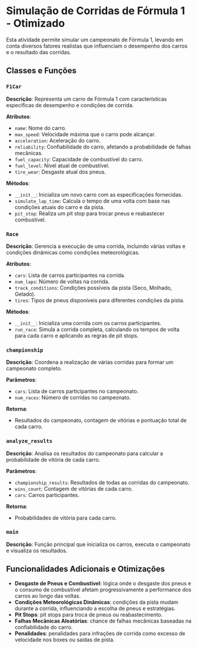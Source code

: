 # Simulação de Corridas de Fórmula 1 - Otimizado

Esta atividade permite simular um campeonato de Fórmula 1, levando em conta diversos fatores realistas que influenciam o desempenho dos carros e o resultado das corridas.

## Classes e Funções

### `F1Car`

**Descrição**: Representa um carro de Fórmula 1 com características específicas de desempenho e condições de corrida.

**Atributos**:
- `name`: Nome do carro.
- `max_speed`: Velocidade máxima que o carro pode alcançar.
- `acceleration`: Aceleração do carro.
- `reliability`: Confiabilidade do carro, afetando a probabilidade de falhas mecânicas.
- `fuel_capacity`: Capacidade de combustível do carro.
- `fuel_level`: Nível atual de combustível.
- `tire_wear`: Desgaste atual dos pneus.

**Métodos**:
- `__init__`: Inicializa um novo carro com as especificações fornecidas.
- `simulate_lap_time`: Calcula o tempo de uma volta com base nas condições atuais do carro e da pista.
- `pit_stop`: Realiza um pit stop para trocar pneus e reabastecer combustível.

### `Race`

**Descrição**: Gerencia a execução de uma corrida, incluindo várias voltas e condições dinâmicas como condições meteorológicas.

**Atributos**:
- `cars`: Lista de carros participantes na corrida.
- `num_laps`: Número de voltas na corrida.
- `track_conditions`: Condições possíveis da pista (Seco, Molhado, Gelado).
- `tires`: Tipos de pneus disponíveis para diferentes condições da pista.

**Métodos**:
- `__init__`: Inicializa uma corrida com os carros participantes.
- `run_race`: Simula a corrida completa, calculando os tempos de volta para cada carro e aplicando as regras de pit stops.

### `championship`

**Descrição**: Coordena a realização de várias corridas para formar um campeonato completo.

**Parâmetros**:
- `cars`: Lista de carros participantes no campeonato.
- `num_races`: Número de corridas no campeonato.

**Retorna**:
- Resultados do campeonato, contagem de vitórias e pontuação total de cada carro.

### `analyze_results`

**Descrição**: Analisa os resultados do campeonato para calcular a probabilidade de vitória de cada carro.

**Parâmetros**:
- `championship_results`: Resultados de todas as corridas do campeonato.
- `wins_count`: Contagem de vitórias de cada carro.
- `cars`: Carros participantes.

**Retorna**:
- Probabilidades de vitória para cada carro.

### `main`

**Descrição**: Função principal que inicializa os carros, executa o campeonato e visualiza os resultados.

## Funcionalidades Adicionais e Otimizações

- **Desgaste de Pneus e Combustível**: lógica onde o desgaste dos pneus e o consumo de combustível afetam progressivamente a performance dos carros ao longo das voltas.
- **Condições Meteorológicas Dinâmicas**: condições da pista mudam durante a corrida, influenciando a escolha de pneus e estratégias.
- **Pit Stops**: pit stops para troca de pneus ou reabastecimento.
- **Falhas Mecânicas Aleatórias**: chance de falhas mecânicas baseadas na confiabilidade do carro.
- **Penalidades**: penalidades para infrações de corrida como excesso de velocidade nos boxes ou saídas de pista.
